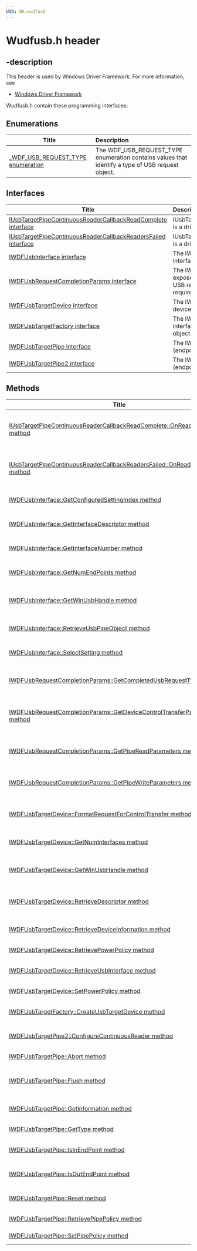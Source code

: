 ```yaml
---
UID: NA:wudfusb
---
```


# Wudfusb.h header

## -description

This header is used by Windows Driver Framework. For more information, see
- [Windows Driver Framework](../_wdf/index.md)

Wudfusb.h contain these programming interfaces:


## Enumerations

| Title   | Description   |
| ---- |:---- |
| [_WDF_USB_REQUEST_TYPE enumeration](ne-wudfusb-_wdf_usb_request_type.md) | The WDF_USB_REQUEST_TYPE enumeration contains values that identify a type of USB request object. |

## Interfaces

| Title   | Description   |
| ---- |:---- |
| [IUsbTargetPipeContinuousReaderCallbackReadComplete interface](nn-wudfusb-iusbtargetpipecontinuousreadercallbackreadcomplete.md) | IUsbTargetPipeContinuousReaderCallbackReadComplete is a driver-supplied interface. |
| [IUsbTargetPipeContinuousReaderCallbackReadersFailed interface](nn-wudfusb-iusbtargetpipecontinuousreadercallbackreadersfailed.md) | IUsbTargetPipeContinuousReaderCallbackReadersFailed is a driver-supplied interface. |
| [IWDFUsbInterface interface](nn-wudfusb-iwdfusbinterface.md) | The IWDFUsbInterface interface exposes a USB interface that a USB device exposes. |
| [IWDFUsbRequestCompletionParams interface](nn-wudfusb-iwdfusbrequestcompletionparams.md) | The IWDFUsbRequestCompletionParams interface exposes the parameters object for the completion of a USB request object. The parameters object is primarily required for asynchronous I/O and layered drivers. |
| [IWDFUsbTargetDevice interface](nn-wudfusb-iwdfusbtargetdevice.md) | The IWDFUsbTargetDevice interface exposes a USB device I/O target object. |
| [IWDFUsbTargetFactory interface](nn-wudfusb-iwdfusbtargetfactory.md) | The IWDFUsbTargetFactory interface is a factory interface that is used to create a USB target device object. |
| [IWDFUsbTargetPipe interface](nn-wudfusb-iwdfusbtargetpipe.md) | The IWDFUsbTargetPipe interface exposes a USB pipe (endpoint), which is also an I/O target. |
| [IWDFUsbTargetPipe2 interface](nn-wudfusb-iwdfusbtargetpipe2.md) | The IWDFUsbTargetPipe2 interface exposes a USB pipe (endpoint), which is also an I/O target. |

## Methods

| Title   | Description   |
| ---- |:---- |
| [IUsbTargetPipeContinuousReaderCallbackReadComplete::OnReaderCompletion method](nf-wudfusb-iusbtargetpipecontinuousreadercallbackreadcomplete-onreadercompletion.md) | A driver's OnReaderCompletion event callback function informs the driver that a continuous reader has successfully completed a read request. |
| [IUsbTargetPipeContinuousReaderCallbackReadersFailed::OnReaderFailure method](nf-wudfusb-iusbtargetpipecontinuousreadercallbackreadersfailed-onreaderfailure.md) | A driver's OnReaderFailure event callback function informs the driver that a continuous reader has reported an error while processing a read request. |
| [IWDFUsbInterface::GetConfiguredSettingIndex method](nf-wudfusb-iwdfusbinterface-getconfiguredsettingindex.md) | The GetConfiguredSettingIndex method retrieves the current setting index for a USB interface. |
| [IWDFUsbInterface::GetInterfaceDescriptor method](nf-wudfusb-iwdfusbinterface-getinterfacedescriptor.md) | The GetInterfaceDescriptor method retrieves a descriptor for a USB interface. |
| [IWDFUsbInterface::GetInterfaceNumber method](nf-wudfusb-iwdfusbinterface-getinterfacenumber.md) | The GetInterfaceNumber method retrieves the index of a USB interface. |
| [IWDFUsbInterface::GetNumEndPoints method](nf-wudfusb-iwdfusbinterface-getnumendpoints.md) | The GetNumEndPoints method retrieves the number of endpoints (pipes) on a USB interface. |
| [IWDFUsbInterface::GetWinUsbHandle method](nf-wudfusb-iwdfusbinterface-getwinusbhandle.md) | The GetWinUsbHandle method retrieves the WinUsb interface handle that is associated with a USB interface. |
| [IWDFUsbInterface::RetrieveUsbPipeObject method](nf-wudfusb-iwdfusbinterface-retrieveusbpipeobject.md) | The RetrieveUsbPipeObject method retrieves a USB pipe object for the specified pipe index. |
| [IWDFUsbInterface::SelectSetting method](nf-wudfusb-iwdfusbinterface-selectsetting.md) | The SelectSetting method selects the specified alternate setting on a USB interface. |
| [IWDFUsbRequestCompletionParams::GetCompletedUsbRequestType method](nf-wudfusb-iwdfusbrequestcompletionparams-getcompletedusbrequesttype.md) | The GetCompletedUsbRequestType method retrieves the type of operation that the request to be completed contains. |
| [IWDFUsbRequestCompletionParams::GetDeviceControlTransferParameters method](nf-wudfusb-iwdfusbrequestcompletionparams-getdevicecontroltransferparameters.md) | The GetDeviceControlTransferParameters method retrieves parameters that are associated with the completion of a device I/O control request. |
| [IWDFUsbRequestCompletionParams::GetPipeReadParameters method](nf-wudfusb-iwdfusbrequestcompletionparams-getpipereadparameters.md) | The GetPipeReadParameters method retrieves parameters that are associated with the completion of a read request. |
| [IWDFUsbRequestCompletionParams::GetPipeWriteParameters method](nf-wudfusb-iwdfusbrequestcompletionparams-getpipewriteparameters.md) | The GetPipeWriteParameters method retrieves parameters that are associated with the completion of a write request. |
| [IWDFUsbTargetDevice::FormatRequestForControlTransfer method](nf-wudfusb-iwdfusbtargetdevice-formatrequestforcontroltransfer.md) | The FormatRequestForControlTransfer method formats an I/O request object for a USB control transfer. |
| [IWDFUsbTargetDevice::GetNumInterfaces method](nf-wudfusb-iwdfusbtargetdevice-getnuminterfaces.md) | The GetNumInterfaces method retrieves the number of USB interfaces for the USB device. |
| [IWDFUsbTargetDevice::GetWinUsbHandle method](nf-wudfusb-iwdfusbtargetdevice-getwinusbhandle.md) | The GetWinUsbHandle method retrieves the WinUsb interface handle that is associated with a I/O target device object. |
| [IWDFUsbTargetDevice::RetrieveDescriptor method](nf-wudfusb-iwdfusbtargetdevice-retrievedescriptor.md) | The RetrieveDescriptor method retrieves a USB descriptor, which can describe a device, configuration, or string. |
| [IWDFUsbTargetDevice::RetrieveDeviceInformation method](nf-wudfusb-iwdfusbtargetdevice-retrievedeviceinformation.md) | The RetrieveDeviceInformation method retrieves device information of the specified type. |
| [IWDFUsbTargetDevice::RetrievePowerPolicy method](nf-wudfusb-iwdfusbtargetdevice-retrievepowerpolicy.md) | The RetrievePowerPolicy method retrieves a WinUsb power policy. |
| [IWDFUsbTargetDevice::RetrieveUsbInterface method](nf-wudfusb-iwdfusbtargetdevice-retrieveusbinterface.md) | The RetrieveUsbInterface method retrieves the specified USB interface for a USB device. |
| [IWDFUsbTargetDevice::SetPowerPolicy method](nf-wudfusb-iwdfusbtargetdevice-setpowerpolicy.md) | The SetPowerPolicy method sets the WinUsb power policy. |
| [IWDFUsbTargetFactory::CreateUsbTargetDevice method](nf-wudfusb-iwdfusbtargetfactory-createusbtargetdevice.md) | The CreateUsbTargetDevice method creates a USB device object that is also an I/O target. |
| [IWDFUsbTargetPipe2::ConfigureContinuousReader method](nf-wudfusb-iwdfusbtargetpipe2-configurecontinuousreader.md) | The ConfigureContinuousReader method configures the framework to continuously read from a USB pipe. |
| [IWDFUsbTargetPipe::Abort method](nf-wudfusb-iwdfusbtargetpipe-abort.md) | The Abort method aborts all pending transfers on a USB pipe. |
| [IWDFUsbTargetPipe::Flush method](nf-wudfusb-iwdfusbtargetpipe-flush.md) | The Flush method discards any data that WinUsb saved when the device returned more data than the client requested. |
| [IWDFUsbTargetPipe::GetInformation method](nf-wudfusb-iwdfusbtargetpipe-getinformation.md) | The GetInformation method retrieves information about a USB pipe (endpoint). |
| [IWDFUsbTargetPipe::GetType method](nf-wudfusb-iwdfusbtargetpipe-gettype.md) | The GetType method retrieves the type of a USB pipe. |
| [IWDFUsbTargetPipe::IsInEndPoint method](nf-wudfusb-iwdfusbtargetpipe-isinendpoint.md) | The IsInEndPoint method determines whether a USB pipe (endpoint) is an IN pipe. |
| [IWDFUsbTargetPipe::IsOutEndPoint method](nf-wudfusb-iwdfusbtargetpipe-isoutendpoint.md) | The IsOutEndPoint method determines whether a USB pipe (endpoint) is an OUT pipe. |
| [IWDFUsbTargetPipe::Reset method](nf-wudfusb-iwdfusbtargetpipe-reset.md) | The Reset method resets the data toggle and clears the stall condition on a USB pipe. |
| [IWDFUsbTargetPipe::RetrievePipePolicy method](nf-wudfusb-iwdfusbtargetpipe-retrievepipepolicy.md) | The RetrievePipePolicy method retrieves a WinUsb pipe policy. |
| [IWDFUsbTargetPipe::SetPipePolicy method](nf-wudfusb-iwdfusbtargetpipe-setpipepolicy.md) | The SetPipePolicy method sets the WinUsb pipe policy. |
